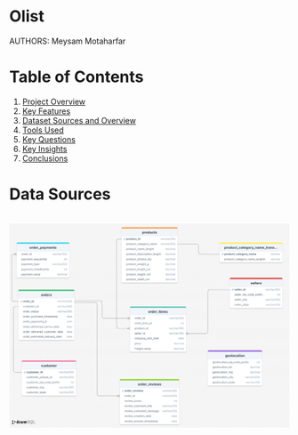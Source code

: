 Olist
================================================

AUTHORS: Meysam Motaharfar 

# Table of Contents
1. [Project Overview](#Project-Overview)
2. [Key Features](#Key-Features)
3. [Dataset Sources and Overview](#Dataset-Source-And-Overview)
4. [Tools Used](#Tools-Used)
5. [Key Questions](#Key-Questions)
6. [Key Insights](#Key-Insights)
7. [Conclusions](#Conclusions)


# Data Sources

</br>
<div style="text-align: center;">
    <img width="700" alt="Metrics" src="Data Base Diagram.png">
</div>
</br>
